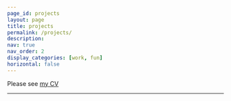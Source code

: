 ```yaml
---
page_id: projects
layout: page
title: projects
permalink: /projects/
description:
nav: true
nav_order: 2
display_categories: [work, fun]
horizontal: false
---
```


Please see [my CV](https://p-hoanganh.github.io/assets/pdf/en-us/CV___Hoang_Anh_PHAM___last_updated_Jan_2024.pdf)

---

